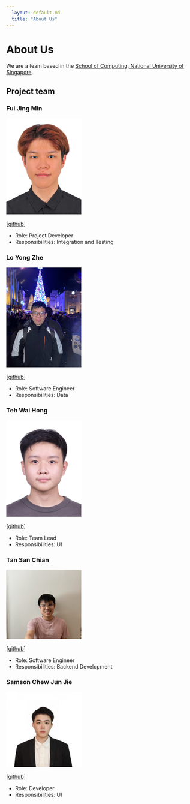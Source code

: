 ```yaml
---
  layout: default.md
  title: "About Us"
---
```


# About Us

We are a team based in the [School of Computing, National University of Singapore](http://www.comp.nus.edu.sg).

## Project team

### Fui Jing Min

<img src="images/fui03.png" width="200px">

[[github](https://github.com/fui03)]

* Role: Project Developer
* Responsibilities: Integration and Testing

### Lo Yong Zhe

<img src="images/reallyeasy1.png" width="200px">

[[github](https://github.com/Reallyeasy1)]

* Role: Software Engineer
* Responsibilities: Data

### Teh Wai Hong

<img src="images/waihongteh.png" width="200px">

[[github](http://github.com/waihongteh)]

* Role: Team Lead
* Responsibilities: UI

### Tan San Chian

<img src="images/tansanchian.png" width="200px">

[[github](http://github.com/tansanchian)]

* Role: Software Engineer
* Responsibilities: Backend Development

### Samson Chew Jun Jie

<img src="images/samsonchew.png" width="200px">

[[github](https://github.com/SamsonChew)]

* Role: Developer
* Responsibilities: UI
